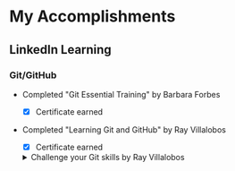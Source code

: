 # __My Accomplishments__

## LinkedIn Learning
### Git/GitHub
- Completed "Git Essential Training" by Barbara Forbes
  - [x] Certificate earned
- Completed "Learning Git and GitHub" by Ray Villalobos
  - [x] Certificate earned
  <details>
    <summary>Challenge your Git skills by Ray Villalobos</summary>
    
  - <kbd>Cloning specific history</kbd> 
  - Adding to a previous commit
  - Identifying changes
  - Managing multiple remotes
  - Cleaner logging
  - Using Git to hunt down bugs
  - Working on multiple branches
  - Creating a .zip of branch and specific files within that branch
  - Getting rid of quick fixes by combining commits
  - Marking commits with git tag
  - Removing untracked files
  - Renaming branches
  - Remove local, keep master
  - Picking specific commits
  - Creating a safety net for fixes
</details>









 
